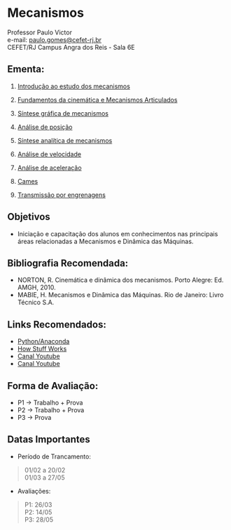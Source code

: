# Mecanismos
Professor Paulo Victor <br>
e-mail: paulo.gomes@cefet-rj.br <br>
CEFET/RJ Campus Angra dos Reis - Sala 6E



## Ementa: 


1. [Introdução ao estudo dos mecanismos](Mecs1.ipynb)


2. [Fundamentos da cinemática e Mecanismos Articulados](Mecs2.ipynb)


3. [Síntese gráfica de mecanismos](Mecs3.ipynb)


4. [Análise de posição](Mecs4.ipynb)


5. [Síntese analítica de mecanismos](Mecs5.ipynb)


6. [Análise de velocidade](Mecs6.ipynb)


7. [Análise de aceleração](Mecs7.ipynb)


8. [Cames](Mecs8.ipynb)


9. [Transmissão por engrenagens](Mecs9.ipynb)



## Objetivos
* Iniciação e capacitação dos alunos em conhecimentos nas principais áreas relacionadas a Mecanismos e Dinâmica das Máquinas.



## Bibliografia Recomendada:
* NORTON, R. Cinemática e dinâmica dos mecanismos. Porto Alegre: Ed. AMGH, 2010.
* MABIE, H. Mecanismos e Dinâmica das Máquinas. Rio de Janeiro: Livro Técnico S.A.



## Links Recomendados: 
* [Python/Anaconda](https://www.anaconda.com/)
* [How Stuff Works](https://www.howstuffworks.com/)
* [Canal Youtube](https://www.youtube.com/user/thang010146)
* [Canal Youtube](https://www.youtube.com/user/mekanizmalar)



## Forma de Avaliação:
* P1 -> Trabalho + Prova
* P2 -> Trabalho + Prova
* P3 -> Prova



## Datas Importantes
* Período de Trancamento:
> 01/02 a 20/02   
> 01/03 a 27/05
* Avaliações:
>P1: 26/03  
>P2: 14/05  
>P3: 28/05 
